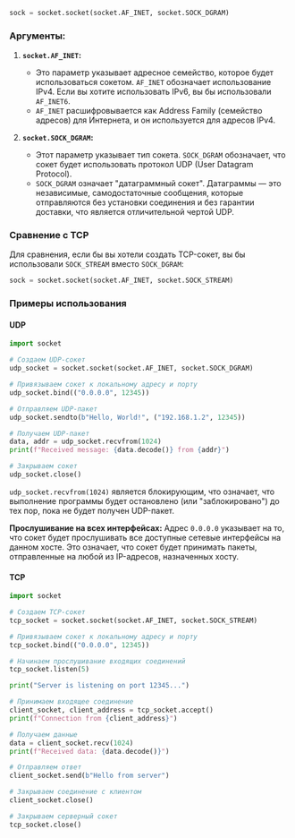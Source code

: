```python
sock = socket.socket(socket.AF_INET, socket.SOCK_DGRAM)
```
### Аргументы:

1. **`socket.AF_INET`:**
    
    - Это параметр указывает адресное семейство, которое будет использоваться сокетом. `AF_INET` обозначает использование IPv4. Если вы хотите использовать IPv6, вы бы использовали `AF_INET6`.
    - `AF_INET` расшифровывается как Address Family (семейство адресов) для Интернета, и он используется для адресов IPv4.
2. **`socket.SOCK_DGRAM`:**
    
    - Этот параметр указывает тип сокета. `SOCK_DGRAM` обозначает, что сокет будет использовать протокол UDP (User Datagram Protocol).
    - `SOCK_DGRAM` означает "датаграммный сокет". Датаграммы — это независимые, самодостаточные сообщения, которые отправляются без установки соединения и без гарантии доставки, что является отличительной чертой UDP.

### Сравнение с TCP

Для сравнения, если бы вы хотели создать TCP-сокет, вы бы использовали `SOCK_STREAM` вместо `SOCK_DGRAM`:

```python
sock = socket.socket(socket.AF_INET, socket.SOCK_STREAM)
```

### Примеры использования
#### UDP

```python
import socket

# Создаем UDP-сокет
udp_socket = socket.socket(socket.AF_INET, socket.SOCK_DGRAM)

# Привязываем сокет к локальному адресу и порту
udp_socket.bind(("0.0.0.0", 12345))

# Отправляем UDP-пакет
udp_socket.sendto(b"Hello, World!", ("192.168.1.2", 12345))

# Получаем UDP-пакет
data, addr = udp_socket.recvfrom(1024)
print(f"Received message: {data.decode()} from {addr}")

# Закрываем сокет
udp_socket.close()
```
`udp_socket.recvfrom(1024)` является блокирующим, что означает, что выполнение программы будет остановлено (или "заблокировано") до тех пор, пока не будет получен UDP-пакет.

**Прослушивание на всех интерфейсах:** Адрес `0.0.0.0` указывает на то, что сокет будет прослушивать все доступные сетевые интерфейсы на данном хосте. Это означает, что сокет будет принимать пакеты, отправленные на любой из IP-адресов, назначенных хосту.

#### TCP
```python
import socket

# Создаем TCP-сокет
tcp_socket = socket.socket(socket.AF_INET, socket.SOCK_STREAM)

# Привязываем сокет к локальному адресу и порту
tcp_socket.bind(("0.0.0.0", 12345))

# Начинаем прослушивание входящих соединений
tcp_socket.listen(5)

print("Server is listening on port 12345...")

# Принимаем входящее соединение
client_socket, client_address = tcp_socket.accept()
print(f"Connection from {client_address}")

# Получаем данные
data = client_socket.recv(1024)
print(f"Received data: {data.decode()}")

# Отправляем ответ
client_socket.send(b"Hello from server")

# Закрываем соединение с клиентом
client_socket.close()

# Закрываем серверный сокет
tcp_socket.close()
```
